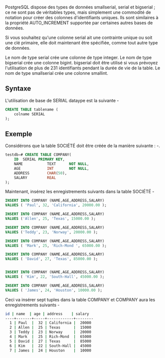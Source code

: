 PostgreSQL dispose des types de données smallserial, serial et bigserial ; ce ne sont pas de véritables types, mais simplement une commodité de notation pour créer des colonnes d'identifiants uniques. Ils sont similaires à la propriété AUTO_INCREMENT supportée par certaines autres bases de données.

Si vous souhaitez qu'une colonne serial ait une contrainte unique ou soit une clé primaire, elle doit maintenant être spécifiée, comme tout autre type de données.

Le nom de type serial crée une colonne de type integer. Le nom de type bigserial crée une colonne bigint. bigserial doit être utilisé si vous prévoyez l'utilisation de plus de 231 identifiants pendant la durée de vie de la table. Le nom de type smallserial crée une colonne smallint.

## Syntaxe

L'utilisation de base de SERIAL dataype est la suivante -

```sql
CREATE TABLE tablename (
    colname SERIAL
);
```

## Exemple

Considérons que la table SOCIÉTÉ doit être créée de la manière suivante : -.

```sql
testdb=# CREATE TABLE COMPANY(
    ID  SERIAL PRIMARY KEY,
    NAME           TEXT      NOT NULL,
    AGE            INT       NOT NULL,
    ADDRESS        CHAR(50),
    SALARY         REAL
);
```

Maintenant, insérez les enregistrements suivants dans la table SOCIÉTÉ -

```sql
INSERT INTO COMPANY (NAME,AGE,ADDRESS,SALARY)
VALUES ( 'Paul', 32, 'California', 20000.00 );

INSERT INTO COMPANY (NAME,AGE,ADDRESS,SALARY)
VALUES ('Allen', 25, 'Texas', 15000.00 );

INSERT INTO COMPANY (NAME,AGE,ADDRESS,SALARY)
VALUES ('Teddy', 23, 'Norway', 20000.00 );

INSERT INTO COMPANY (NAME,AGE,ADDRESS,SALARY)
VALUES ( 'Mark', 25, 'Rich-Mond ', 65000.00 );

INSERT INTO COMPANY (NAME,AGE,ADDRESS,SALARY)
VALUES ( 'David', 27, 'Texas', 85000.00 );


INSERT INTO COMPANY (NAME,AGE,ADDRESS,SALARY)
VALUES ( 'Kim', 22, 'South-Hall', 45000.00 );

INSERT INTO COMPANY (NAME,AGE,ADDRESS,SALARY)
VALUES ( 'James', 24, 'Houston', 10000.00 );
```

Ceci va insérer sept tuples dans la table COMPANY et COMPANY aura les enregistrements suivants -

```bash
id | name  | age | address    | salary
----+-------+-----+------------+--------
  1 | Paul  |  32 | California |  20000
  2 | Allen |  25 | Texas      |  15000
  3 | Teddy |  23 | Norway     |  20000
  4 | Mark  |  25 | Rich-Mond  |  65000
  5 | David |  27 | Texas      |  85000
  6 | Kim   |  22 | South-Hall |  45000
  7 | James |  24 | Houston    |  10000
```